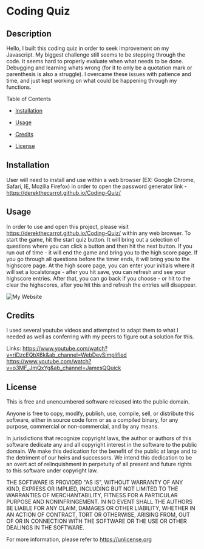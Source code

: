 # Coding Quiz

## Description
Hello, I built this coding quiz in order to seek improvement on my Javascript. My biggest challenge still seems to be stepping through the code. It seems hard to properly evaluate when what needs to be done. Debugging and learning whats wrong (for it to only be a quotation mark or parenthesis is also a struggle). I overcame these issues with patience and time, and just kept working on what could be happening through my functions.


Table of Contents

* [Installation](#installation)

* [Usage](#usage)

* [Credits](#credits)

* [License](#license)

## Installation

User will need to install and use within a web browser (EX: Google Chrome, Safari, IE, Mozilla Firefox) in order to open the password generator link - https://derekthecarrot.github.io/Coding-Quiz/

## Usage

In order to use and open this project, please visit https://derekthecarrot.github.io/Coding-Quiz/ within any web browser.
To start the game, hit the start quiz button. It will bring out a selection of questions where you can click a button and then hit the next button.
If you run out of time - it will end the game and bring you to the high score page.
If you go through all questions before the timer ends, it will bring you to the highscore page.
At the high score page, you can enter your initials where it will set a localstorage - after you hit save, you can refresh and see your highscore entries.
After that, you can go back if you choose - or hit to the clear the highscores, after you hit this and refresh the entries will disappear.


![My Website](https://derekthecarrot.github.io/Coding-Quiz/assets/screenshot.PNG)

## Credits

I used several youtube videos and attempted to adapt them to what I needed as well as conferring with my peers to figure out a solution for this.


Links: https://www.youtube.com/watch?v=riDzcEQbX6k&ab_channel=WebDevSimplified
https://www.youtube.com/watch?v=o3MF_JmQxYg&ab_channel=JamesQQuick


## License

This is free and unencumbered software released into the public domain.

Anyone is free to copy, modify, publish, use, compile, sell, or
distribute this software, either in source code form or as a compiled
binary, for any purpose, commercial or non-commercial, and by any
means.

In jurisdictions that recognize copyright laws, the author or authors
of this software dedicate any and all copyright interest in the
software to the public domain. We make this dedication for the benefit
of the public at large and to the detriment of our heirs and
successors. We intend this dedication to be an overt act of
relinquishment in perpetuity of all present and future rights to this
software under copyright law.

THE SOFTWARE IS PROVIDED "AS IS", WITHOUT WARRANTY OF ANY KIND,
EXPRESS OR IMPLIED, INCLUDING BUT NOT LIMITED TO THE WARRANTIES OF
MERCHANTABILITY, FITNESS FOR A PARTICULAR PURPOSE AND NONINFRINGEMENT.
IN NO EVENT SHALL THE AUTHORS BE LIABLE FOR ANY CLAIM, DAMAGES OR
OTHER LIABILITY, WHETHER IN AN ACTION OF CONTRACT, TORT OR OTHERWISE,
ARISING FROM, OUT OF OR IN CONNECTION WITH THE SOFTWARE OR THE USE OR
OTHER DEALINGS IN THE SOFTWARE.

For more information, please refer to <https://unlicense.org>